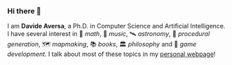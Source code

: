 ### Hi there 👋

I am **Davide Aversa**, a Ph.D. in Computer Science and Artificial Intelligence. I have several interest in 🧮 _math_, 🎸 _music_, 🛰 _astronomy_, 🎲 _procedural generation_, 🗺 _mapmaking_, 📚 _books_, 🏛 _philosophy_ and 👾 _game development_. I talk about most of these topics in my [personal webpage][1]!

<!--
**THeK3nger/THeK3nger** is a ✨ _special_ ✨ repository because its `README.md` (this file) appears on your GitHub profile.

Here are some ideas to get you started:

- 🔭 I’m currently working on ...
- 🌱 I’m currently learning ...
- 👯 I’m looking to collaborate on ...
- 🤔 I’m looking for help with ...
- 💬 Ask me about ...
- 📫 How to reach me: ...
- 😄 Pronouns: ...
- ⚡ Fun fact: ...
-->

[1]: https://www.davideaversa.it
